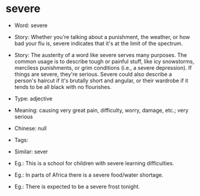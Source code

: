 # severe

- Word: severe
- Story: Whether you're talking about a punishment, the weather, or how bad your flu is, severe indicates that it's at the limit of the spectrum.
- Story: The austerity of a word like severe serves many purposes. The common usage is to describe tough or painful stuff, like icy snowstorms, merciless punishments, or grim conditions (i.e., a severe depression). If things are severe, they're serious. Severe could also describe a person's haircut if it's brutally short and angular, or their wardrobe if it tends to be all black with no flourishes.

- Type: adjective
- Meaning: causing very great pain, difficulty, worry, damage, etc.; very serious
- Chinese: null
- Tags: 
- Similar: sever
- Eg.: This is a school for children with severe learning difficulties.
- Eg.: In parts of Africa there is a severe food/water shortage.
- Eg.: There is expected to be a severe frost tonight.

